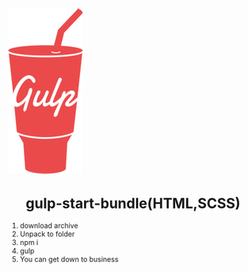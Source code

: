 <img src="app/img/readme-img.png" alt="gulp" style="text-align: center;" >
<h1 style=" text-align: center; ">gulp-start-bundle(HTML,SCSS)</h1>
<ol>
  <li>download archive</li>
  <li>Unpack to folder</li>
  <li>npm i</li>
  <li>gulp</li>
  <li>You can get down to business</li>
</ol>
